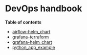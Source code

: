 DevOps handbook
===

**Table of contents**

- [airflow-helm_chart](./src/airflow/helm_chart/README.md)
- [grafana-terraform](./src/grafana/terraform/README.md)
- [grafana-helm_chart](./src/grafana/helm_chart/README.md)
- [python_app_example](./src/python_app_example/README.md)
